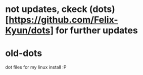 # not updates, ckeck (dots)[https://github.com/Felix-Kyun/dots] for further updates


# old-dots
dot files for my linux install :P

